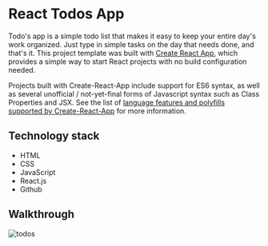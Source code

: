 # React Todos App
Todo's app is a simple todo list that makes it easy to keep your entire day's work organized. Just type in simple tasks on the day that needs done, and that's it.
This project template was built with [Create React App](https://github.com/facebookincubator/create-react-app), which provides a simple way to start React projects with no build configuration needed.

Projects built with Create-React-App include support for ES6 syntax, as well as several unofficial / not-yet-final forms of Javascript syntax such as Class Properties and JSX. See the list of [language features and polyfills supported by Create-React-App](https://github.com/facebookincubator/create-react-app/blob/master/packages/react-scripts/template/README.md#supported-language-features-and-polyfills) for more information.

## Technology stack

- HTML
- CSS
- JavaScript
- React.js
- Github

## Walkthrough

![todos](https://user-images.githubusercontent.com/48667844/55705896-79687e80-59fd-11e9-8bd4-40aa7c5d31f8.gif)
